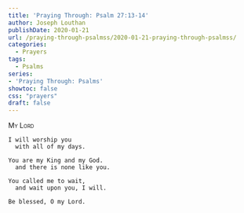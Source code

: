 ```yaml
---
title: 'Praying Through: Psalm 27:13-14'
author: Joseph Louthan
publishDate: 2020-01-21
url: /praying-through-psalmss/2020-01-21-praying-through-psalmss/
categories:
  - Prayers
tags:
  - Psalms
series:
- 'Praying Through: Psalms'
showtoc: false
css: "prayers"
draft: false
---
```

<div style="font-variant: small-caps;">My Lord</div>

```text
I will worship you
  with all of my days.

You are my King and my God.
  and there is none like you.

You called me to wait,
  and wait upon you, I will.

Be blessed, O my Lord.
```
